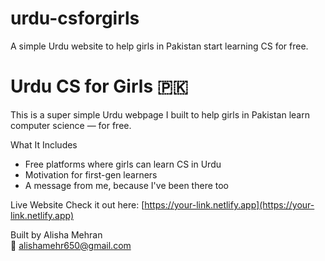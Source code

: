# urdu-csforgirls
A simple Urdu website to help girls in Pakistan start learning CS for free.
# Urdu CS for Girls 🇵🇰

This is a super simple Urdu webpage I built to help girls in Pakistan learn computer science — for free.

What It Includes
- Free platforms where girls can learn CS in Urdu
- Motivation for first-gen learners
- A message from me, because I've been there too

Live Website
Check it out here: [https://your-link.netlify.app](https://your-link.netlify.app)

Built by
Alisha Mehran  
📧 alishamehr650@gmail.com
